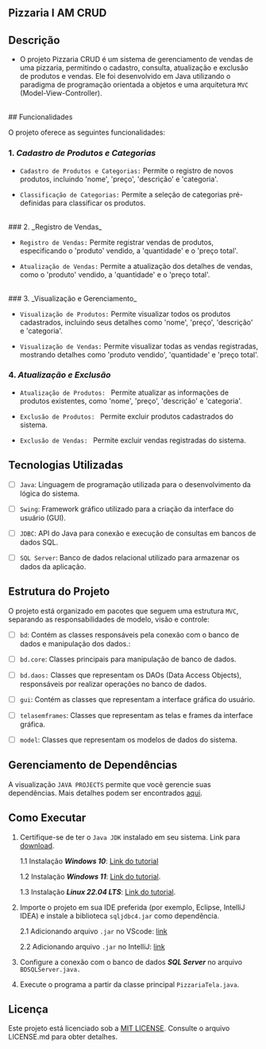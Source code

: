 ## Pizzaria I AM CRUD

## Descrição
- O projeto Pizzaria CRUD é um sistema de gerenciamento de vendas de uma pizzaria, permitindo o cadastro, consulta, atualização e exclusão de produtos e vendas. Ele foi desenvolvido em Java utilizando o paradigma de programação orientada a objetos e uma arquitetura `MVC` (Model-View-Controller).
<br>
## Funcionalidades 

O projeto oferece as seguintes funcionalidades: 

### 1. _Cadastro de Produtos e Categorias_
- `Cadastro de Produtos e Categorias:` Permite o registro de novos produtos, incluindo 'nome', 'preço', 'descrição' e 'categoria'.

- `Classificação de Categorias:` Permite a seleção de categorias pré-definidas para classificar os produtos.

<br>
### 2. _Registro de Vendas_

- `Registro de Vendas:` Permite registrar vendas de produtos, especificando o 'produto' vendido, a 'quantidade' e o 'preço total'.

- `Atualização de Vendas:` Permite a atualização dos detalhes de vendas, como o 'produto' vendido, a 'quantidade' e o 'preço total'.

<br>
### 3. _Visualização e Gerenciamento_

- `Visualização de Produtos:` Permite visualizar todos os produtos cadastrados, incluindo seus detalhes como 'nome', 'preço', 'descrição' e 'categoria'.

- `Visualização de Vendas:` Permite visualizar todas as vendas registradas, mostrando detalhes como 'produto vendido', 'quantidade' e 'preço total'.

### 4. _Atualização e Exclusão_

- `Atualização de Produtos: ` Permite atualizar as informações de produtos existentes, como 'nome', 'preço', 'descrição' e 'categoria'.

- `Exclusão de Produtos: ` Permite excluir produtos cadastrados do sistema.


- `Exclusão de Vendas: ` Permite excluir vendas registradas do sistema.

## Tecnologias Utilizadas

- [ ] `Java`: Linguagem de programação utilizada para o desenvolvimento da lógica do sistema.

- [ ] `Swing`: Framework gráfico utilizado para a criação da interface do usuário (GUI).

- [ ] `JDBC`: API do Java para conexão e execução de consultas em bancos de dados SQL.

- [ ] `SQL Server`: Banco de dados relacional utilizado para armazenar os dados da aplicação.

## Estrutura do Projeto

O projeto está organizado em pacotes que seguem uma estrutura `MVC`, separando as responsabilidades de modelo, visão e controle:

- [ ] `bd`: Contém as classes responsáveis pela conexão com o banco de dados e manipulação dos dados.:

- [ ] `bd.core`: Classes principais para manipulação de banco de dados.

- [ ] `bd.daos:` Classes que representam os DAOs (Data Access Objects), responsáveis por realizar operações no banco de dados.

- [ ] `gui`: Contém as classes que representam a 
interface gráfica do usuário.

- [ ] `telasemframes`: Classes que representam as telas e frames da interface gráfica.

- [ ] `model`: Classes que representam os modelos de dados do sistema.

## Gerenciamento de Dependências

A visualização `JAVA PROJECTS` permite que você gerencie suas dependências. Mais detalhes podem ser encontrados [aqui](https://github.com/microsoft/vscode-java-dependency#manage-dependencies).

## Como Executar

1. Certifique-se de ter o `Java JDK` instalado em seu sistema. Link para [download](https://www.oracle.com/java/technologies/downloads/).

    1.1 Instalação __*Windows 10*__: [Link do tutorial](https://www.youtube.com/watch?v=AUL--F5Wdh8)

    1.2 Instalação __*Windows 11*__: [Link do tutorial](https://www.youtube.com/watch?v=krGadRGdESQ).

    1.3 Instalação __*Linux 22.04 LTS*__: [Link do tutorial](https://www.youtube.com/watch?v=vVrIDJ--GOA).

2. Importe o projeto em sua IDE preferida (por exemplo, Eclipse, IntelliJ IDEA) e instale a biblioteca `sqljdbc4.jar` como dependência.

    2.1 Adicionando arquivo `.jar` no VScode: [link](https://www.youtube.com/watch?v=3Qm54znQX2E&list=PLDyYFpL8k5MyC7auUCOF-S8YGM8tGaoSw&index=1)

    2.2 Adicionando  arquivo `.jar` no IntelliJ: [link]()

3. Configure a conexão com o banco de dados __*SQL Server*__ no arquivo `BDSQLServer.java.`

4. Execute o programa a partir da classe principal `PizzariaTela.java`.

## Licença

Este projeto está licenciado sob a [MIT LICENSE](https://github.com/Matheus-Oliveira-Marino/Pizzaria-API/blob/d15dc3f0452245adbe4d4b22e7ac1c3af5576893/LICENSE). Consulte o arquivo LICENSE.md para obter detalhes.

